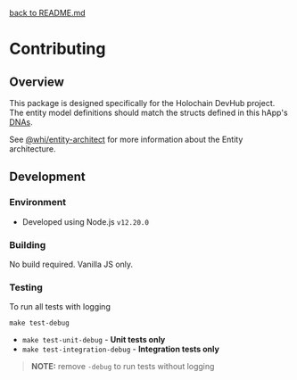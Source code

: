 [back to README.md](README.md)

# Contributing

## Overview
This package is designed specifically for the Holochain DevHub project.  The entity model
definitions should match the structs defined in this hApp's [DNAs](../dnas/).

See [@whi/entity-architect](https://www.npmjs.com/package/@whi/entity-architect) for more
information about the Entity architecture.


## Development

### Environment

- Developed using Node.js `v12.20.0`

### Building
No build required.  Vanilla JS only.

### Testing

To run all tests with logging
```
make test-debug
```

- `make test-unit-debug` - **Unit tests only**
- `make test-integration-debug` - **Integration tests only**

> **NOTE:** remove `-debug` to run tests without logging

